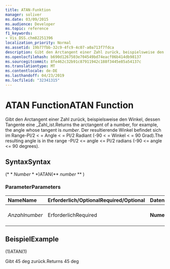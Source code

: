 ```yaml
---
title: ATAN-Funktion
manager: soliver
ms.date: 03/09/2015
ms.audience: Developer
ms.topic: reference
f1_keywords:
- Vis_DSS.chm82251396
localization_priority: Normal
ms.assetid: 19b77fbb-32c9-4fc9-4c07-a0a713f7fdca
description: Gibt den Arctangent einer Zahl zurück, beispielsweise den Winkel, dessen Tangente eine Zahl ist. Der resultierende Winkel befindet sich im Range-PI/2 < = Angle < = PI/2 Radiant (-90 < = Winkel < = 90 Grad).
ms.openlocfilehash: b690d1267503e704549bd74eacf06b414db98137
ms.sourcegitcommit: 8fe462c32b91c87911942c188f3445e85a54137c
ms.translationtype: MT
ms.contentlocale: de-DE
ms.lasthandoff: 04/23/2019
ms.locfileid: "32341315"
---
```

# <a name="atan-function"></a><span data-ttu-id="fc1dc-104">ATAN Function</span><span class="sxs-lookup"><span data-stu-id="fc1dc-104">ATAN Function</span></span>

<span data-ttu-id="fc1dc-105">Gibt den Arctangent einer Zahl zurück, beispielsweise den Winkel, dessen Tangente eine _Zahl_ist.</span><span class="sxs-lookup"><span data-stu-id="fc1dc-105">Returns the arctangent of a number, for example, the angle whose tangent is  _number_.</span></span> <span data-ttu-id="fc1dc-106">Der resultierende Winkel befindet sich im Range-PI/2 < = Angle < = PI/2 Radiant (-90 < = Winkel < = 90 Grad).</span><span class="sxs-lookup"><span data-stu-id="fc1dc-106">The resulting angle is in the range -PI/2 <= angle <= PI/2 radians (-90 <= angle <= 90 degrees).</span></span> 
  
## <a name="syntax"></a><span data-ttu-id="fc1dc-107">Syntax</span><span class="sxs-lookup"><span data-stu-id="fc1dc-107">Syntax</span></span>

<span data-ttu-id="fc1dc-108">(\* \* *Number* \* \*)</span><span class="sxs-lookup"><span data-stu-id="fc1dc-108">ATAN(\*\* *number* \*\* )</span></span> 
  
### <a name="parameters"></a><span data-ttu-id="fc1dc-109">Parameter</span><span class="sxs-lookup"><span data-stu-id="fc1dc-109">Parameters</span></span>

|<span data-ttu-id="fc1dc-110">**Name**</span><span class="sxs-lookup"><span data-stu-id="fc1dc-110">**Name**</span></span>|<span data-ttu-id="fc1dc-111">**Erforderlich/Optional**</span><span class="sxs-lookup"><span data-stu-id="fc1dc-111">**Required/Optional**</span></span>|<span data-ttu-id="fc1dc-112">**Datentyp**</span><span class="sxs-lookup"><span data-stu-id="fc1dc-112">**Data Type**</span></span>|<span data-ttu-id="fc1dc-113">**Beschreibung**</span><span class="sxs-lookup"><span data-stu-id="fc1dc-113">**Description**</span></span>|
|:-----|:-----|:-----|:-----|
| <span data-ttu-id="fc1dc-114">_Anzahl_</span><span class="sxs-lookup"><span data-stu-id="fc1dc-114">_number_</span></span> <br/> |<span data-ttu-id="fc1dc-115">Erforderlich</span><span class="sxs-lookup"><span data-stu-id="fc1dc-115">Required</span></span>  <br/> |<span data-ttu-id="fc1dc-116">**Numerisch**</span><span class="sxs-lookup"><span data-stu-id="fc1dc-116">**Numeric**</span></span> <br/> |<span data-ttu-id="fc1dc-117">Der Tangens des Winkels.</span><span class="sxs-lookup"><span data-stu-id="fc1dc-117">The tangent of the angle.</span></span>  <br/> |
   
## <a name="example"></a><span data-ttu-id="fc1dc-118">Beispiel</span><span class="sxs-lookup"><span data-stu-id="fc1dc-118">Example</span></span>

<span data-ttu-id="fc1dc-119">(1)</span><span class="sxs-lookup"><span data-stu-id="fc1dc-119">ATAN(1)</span></span> 
  
<span data-ttu-id="fc1dc-120">Gibt 45 deg zurück.</span><span class="sxs-lookup"><span data-stu-id="fc1dc-120">Returns 45 deg</span></span> 
  


